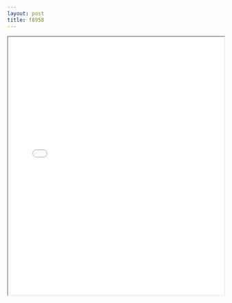 ```yaml
---
layout: post
title: f8958
---
```


<div class="pdf-container">
<iframe src="/assets/pdfs/f8958.pdf" height="600" width="100%" allowFullScreen="true"></iframe>
</div>

